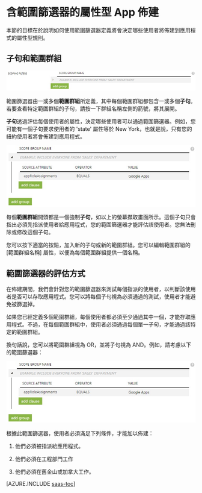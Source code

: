 <properties
	pageTitle="含範圍篩選器的屬性型 App 佈建"
	description="了解如果某個物件無法滿足您的業務需求，如何使用範圍篩選器來防止實際佈建 App 中支援使用者佈建自動化的物件。"
	services="active-directory"
	documentationCenter=""
	authors="markusvi"
	manager="swadhwa"
	editor=""/>

<tags
	ms.service="active-directory"
	ms.workload="identity"
	ms.tgt_pltfrm="na"
	ms.devlang="na"
	ms.topic="article"
	ms.date="07/27/2015"
	ms.author="markusvi"/>


# 含範圍篩選器的屬性型 App 佈建

本節的目標在於說明如何使用範圍篩選器定義將會決定哪些使用者將佈建到應用程式的屬性型規則。





## 子句和範圍群組


![範圍篩選器][1]




範圍篩選器由一或多個**範圍群組**所定義，其中每個範圍群組都包含一或多個**子句**。若要查看特定範圍群組的子句，請按一下群組名稱左側的箭號，將其展開。

**子句**透過評估每個使用者的屬性，決定哪些使用者可以通過範圍篩選器。例如，您可能有一個子句要求使用者的 'state' 屬性等於 New York，也就是說，只有您的紐約使用者將會佈建到應用程式。

![範圍群組名稱][2]



每個**範圍群組**開頭都是一個強制**子句**，如以上的螢幕擷取畫面所示。這個子句只會指出必須先指派使用者給應用程式，您的範圍篩選器才能評估該使用者。您無法刪除或修改這個子句。

您可以按下適當的按鈕，加入新的子句或新的範圍群組。您可以編輯範圍群組的 [範圍群組名稱] 屬性，以便為每個範圍群組提供一個名稱。





## 範圍篩選器的評估方式

在佈建期間，我們會針對您的範圍篩選器來測試每個指派的使用者，以判斷該使用者是否可以存取應用程式。您可以將每個子句視為必須通過的測試，使用者才能避免被篩選掉。

如果您已經定義多個範圍群組，每個使用者都必須至少通過其中一個，才能存取應用程式。不過，在每個範圍群組中，使用者必須通過每個單一子句，才能通過該特定的範圍群組。

換句話說，您可以將範圍群組視為 OR，並將子句視為 AND。例如，請考慮以下的範圍篩選器：


![範圍群組名稱][2]


根據此範圍篩選器，使用者必須滿足下列條件，才能加以佈建：

1. 他們必須被指派給應用程式。

2. 他們必須在工程部門工作

3. 他們必須在舊金山或加拿大工作。


[AZURE.INCLUDE [saas-toc](../../includes/active-directory-saas-toc.md)]

<!--Image references-->
[1]: ./media/active-directory-saas-scoping-filters/ic782811.png
[2]: ./media/active-directory-saas-scoping-filters/ic782812.png
[3]: ./active-directory-saas-scoping-filters/ic782813.png

<!---HONumber=August15_HO6-->